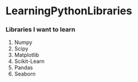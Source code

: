 # LearningPythonLibraries

<h3>Libraries I want to learn</h3>
<ol>
	<li>Numpy</li>
	<li>Scipy</li>
	<li>Matplotlib</li>
	<li>Scikit-Learn</li>
	<li>Pandas</li>
	<li>Seaborn</li>
</ol>
